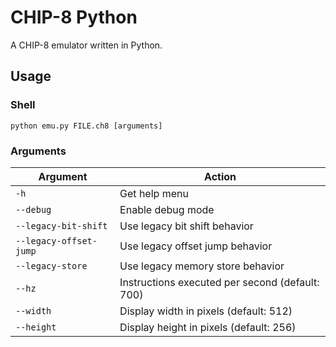 # CHIP-8 Python
A CHIP-8 emulator written in Python.

## Usage
### Shell
```
python emu.py FILE.ch8 [arguments]
```
### Arguments
|Argument|Action|
|-|-|
|`-h`|Get help menu|
|`--debug`|Enable debug mode|
|`--legacy-bit-shift`|Use legacy bit shift behavior|
|`--legacy-offset-jump`|Use legacy offset jump behavior|
|`--legacy-store`|Use legacy memory store behavior|
|`--hz`|Instructions executed per second (default: 700)|
|`--width`|Display width in pixels (default: 512)|
|`--height`|Display height in pixels (default: 256)|
